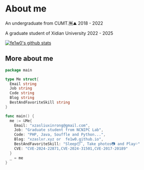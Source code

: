 # About me
An undergraduate from CUMT.🈚⛰️ 2018 - 2022

A graduate student of Xidian University 2022 - 2025

[![fe1w0's github stats](https://readme-stats.clckblog.space/api?username=fe1w0&?theme=radical)](https://readme-stats.clckblog.space/api?username=fe1w0&?theme=radical)

## More about me
```go
package main

type Me struct{
  Email string
  Job string
  Code string
  Blog string
  BestAndFavoriteSkill string
}

func main() {
  me := &Me{
    Email: "xzasliuxinrong@gmail.com",
    Job: "Graduate student from NCNIPC Lab",
    Code: "PHP, Java, Souffle and Python...",
    Blog: "xzaslxr.xyz or  fe1w0.github.io",
    BestAndFavoriteSkill: "Sleep😴, Take photos📷 and Play💦"
    CVE: "CVE-2024-22871,CVE-2024-31501,CVE-2017-20189"
  }
  _ = me
}
```
